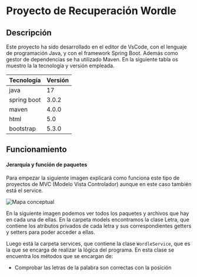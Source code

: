 # Proyecto de Recuperación Wordle

## Descripción

Este proyecto ha sido desarrollado en el editor de VsCode, con el lenguaje de programación Java, y con el framework Spring Boot. Además como gestor de dependencias se ha utilizado Maven. En la siguiente tabla os muestro la la tecnología y versión empleada.

| Tecnología | Versión |
| --         |  --     |
|   java     | 17      |
|spring boot | 3.0.2   |
|   maven    | 4.0.0   |
|    html    | 5.0     |
|bootstrap   | 5.3.0   |

## Funcionamiento

#### Jerarquía y función de paquetes

Para empezar la siguiente imagen explicará como funciona este tipo de proyectos de MVC (Modelo Vista Controlador) aunque en este caso también está el service.


![Mapa conceptual](https://glossar.hs-augsburg.de/w/media/4/4b/VCSM-Schichtenarchitektur_01.png)


En la siguiente imagen podemos ver todos los paquetes y archivos que hay en cada una de ellas. En la carpeta models encontramos la clase Letra, que contiene los atributos privados de cada letra y sus correspondientes getters y setters para poder acceder a ellas.

Luego está la carpeta services, que contiene la clase `WordleService`, que es la que se encarga de realizar la lógica del programa. En esta clase se encuentra los métodos que se encargan de:

* Comprobar las letras de la palabra son correctas con la posición
